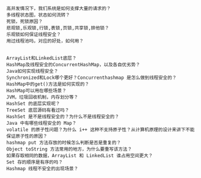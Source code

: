 

#####
    高并发情况下，我们系统是如何支撑大量的请求的？
    多线程状态图，状态如何流转？
    死锁，死锁原因？
    悲观锁,乐观锁,行锁,表锁,页锁,共享锁,排他锁？
    乐观锁如何保证线程安全？
    用过线程池吗，对应的好处，如何用？

    
    ArrayList和LinkedList底层？
    HashMap及线程安全的ConcurrentHashMap，以及各自优劣势？
    Java如何实现线程安全？
    Synchronized和Lock哪个更好？Concurrenthashmap 是怎么做到线程安全的？
    HashMap中的get()方法是如何实现的？
    HashMap可以用在哪些场景？
    JVM，垃圾回收机制，内存划分等？
    HashSet 的底层实现呢？
    TreeSet 底层源码有看过吗？
    HashSet 是不是线程安全的？为什么不是线程安全的？
    Java 中有哪些线程安全的 Map？
    volatile 的原子性问题？为什么 i++ 这种不支持原子性？从计算机原理的设计来讲下不能保证原子性的原因？
    hashmap put 方法存放的时候怎么判断是否是重复的？
    Object toString 方法常用的地方，为什么要重写该方法？
    如果存取相同的数据，ArrayList 和 LinkedList 谁占用空间更大？
    Set 存的顺序是有序的吗？
    Hashmap 线程不安全的出现场景？
    
